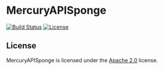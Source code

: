 # MercuryAPISponge

[![Build Status](http://jenkins.lolnet.co.nz/job/MercuryAPI/badge/icon)](https://jenkins.lolnet.co.nz/job/MercuryAPI/)
[![License](https://lolnet.co.nz/resources/badges/License-Apache%202.0-blue.svg)](https://www.apache.org/licenses/LICENSE-2.0)

## License
MercuryAPISponge is licensed under the [Apache 2.0](https://www.apache.org/licenses/LICENSE-2.0) license.
